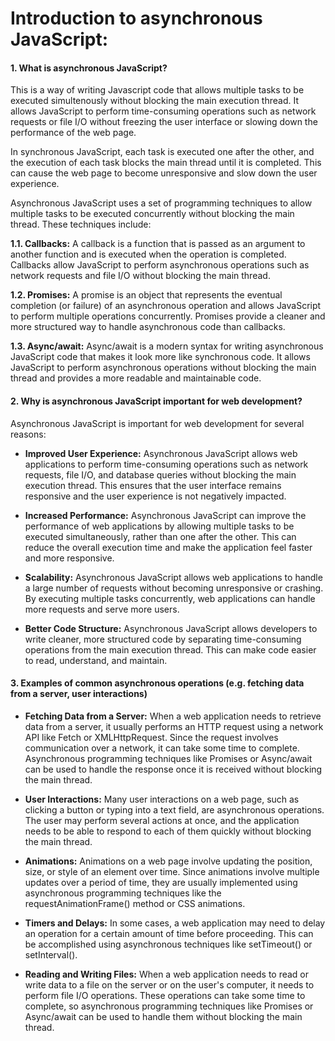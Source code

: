 # Introduction to asynchronous JavaScript:
#### 1. What is asynchronous JavaScript?
This is a way of writing Javascript code that allows multiple tasks to be executed simultenously without blocking the main execution thread. It allows JavaScript to perform time-consuming operations such as network requests or file I/O without freezing the user interface or slowing down the performance of the web page.

In synchronous JavaScript, each task is executed one after the other, and the execution of each task blocks the main thread until it is completed. This can cause the web page to become unresponsive and slow down the user experience.

Asynchronous JavaScript uses a set of programming techniques to allow multiple tasks to be executed concurrently without blocking the main thread. These techniques include:

   **1.1. Callbacks:** A callback is a function that is passed as an argument to another function and is executed when the operation is completed. Callbacks allow JavaScript to perform asynchronous operations such as network requests and file I/O without blocking the main thread.

   **1.2. Promises:** A promise is an object that represents the eventual completion (or failure) of an asynchronous operation and allows JavaScript to perform multiple operations concurrently. Promises provide a cleaner and more structured way to handle asynchronous code than callbacks.

   **1.3. Async/await:** Async/await is a modern syntax for writing asynchronous JavaScript code that makes it look more like synchronous code. It allows JavaScript to perform asynchronous operations without blocking the main thread and provides a more readable and maintainable code.

#### 2. Why is asynchronous JavaScript important for web development?
Asynchronous JavaScript is important for web development for several reasons:

  * **Improved User Experience:** Asynchronous JavaScript allows web applications to perform time-consuming operations such as network requests, file I/O, and database queries without blocking the main execution thread. This ensures that the user interface remains responsive and the user experience is not negatively impacted.

  * **Increased Performance:** Asynchronous JavaScript can improve the performance of web applications by allowing multiple tasks to be executed simultaneously, rather than one after the other. This can reduce the overall execution time and make the application feel faster and more responsive.

  * **Scalability:** Asynchronous JavaScript allows web applications to handle a large number of requests without becoming unresponsive or crashing. By executing multiple tasks concurrently, web applications can handle more requests and serve more users.

  * **Better Code Structure:** Asynchronous JavaScript allows developers to write cleaner, more structured code by separating time-consuming operations from the main execution thread. This can make code easier to read, understand, and maintain.

#### 3. Examples of common asynchronous operations (e.g. fetching data from a server, user interactions)
  * **Fetching Data from a Server:** When a web application needs to retrieve data from a server, it usually performs an HTTP request using a network API like Fetch or XMLHttpRequest. Since the request involves communication over a network, it can take some time to complete. Asynchronous programming techniques like Promises or Async/await can be used to handle the response once it is received without blocking the main thread.

  * **User Interactions:** Many user interactions on a web page, such as clicking a button or typing into a text field, are asynchronous operations. The user may perform several actions at once, and the application needs to be able to respond to each of them quickly without blocking the main thread.

  * **Animations:** Animations on a web page involve updating the position, size, or style of an element over time. Since animations involve multiple updates over a period of time, they are usually implemented using asynchronous programming techniques like the requestAnimationFrame() method or CSS animations.

  * **Timers and Delays:** In some cases, a web application may need to delay an operation for a certain amount of time before proceeding. This can be accomplished using asynchronous techniques like setTimeout() or setInterval().

  * **Reading and Writing Files:** When a web application needs to read or write data to a file on the server or on the user's computer, it needs to perform file I/O operations. These operations can take some time to complete, so asynchronous programming techniques like Promises or Async/await can be used to handle them without blocking the main thread.
